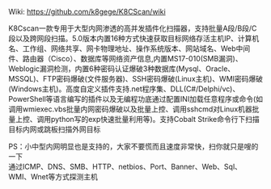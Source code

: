 Wiki: https://github.com/k8gege/K8CScan/wiki<br>

K8Cscan一款专用于大型内网渗透的高并发插件化扫描器，支持批量A段/B段/C段以及跨网段扫描。5.0版本内置16种方式快速获取目标网络存活主机IP、计算机名、工作组、网络共享、网卡物理地址、操作系统版本、网站域名、Web中间件、路由器（Cisco）、数据库等网络资产信息,内置MS17-010(SMB漏洞)、Weblogic漏洞检测，内置6种密码认证爆破3种数据库(Mysql、Oracle、MSSQL)、FTP密码爆破(文件服务器)、SSH密码爆破(Linux主机)、WMI密码爆破(Windows主机)。高度自定义插件支持.net程序集、DLL(C#/Delphi/vc)、PowerShell等语言编写的插件以及无编程功底通过配置INI加载任意程序或命令(如调用wmiexec.vbs批量内网密码爆破以及批量上控、调用sshcmd对Linux机器批量上控、调用python写的exp快速批量利用等)。支持Cobalt Strike命令行下扫描目标内网或跳板扫描外网目标

PS：小中型内网明显也是支持的，大家不要慌而且速度非常快，扫你就只是嗖的一下<br>
通过ICMP、DNS、SMB、HTTP、netbios、Port、Banner、Web、Sql、WMI、Wnet等方式探测主机
